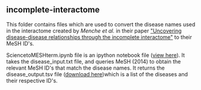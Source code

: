 ## incomplete-interactome

This folder contains files which are used to convert the disease names used in the interactome created by
*Menche et al.* in their paper ["Uncovering disease-disease relationships through the incomplete interactome"](https://dx.doi.org/10.1126/science.1257601) to their
MeSH ID's.

SciencetoMESHterm.ipynb file is an ipython notebook file ([view here](http://nbviewer.ipython.org/github/LABrueggs/incomplete-interactome/blob/master/SciencetoMESHterm.ipynb)). It takes the disease_input.txt file, and queries MeSH (2014)
to obtain the relevant MeSH ID's that match the disease names. It returns the disease_output.tsv file ([download here](https://raw.githubusercontent.com/LABrueggs/incomplete-interactome/master/disease_output.tsv))which is a list
of the diseases and their respective ID's. 


